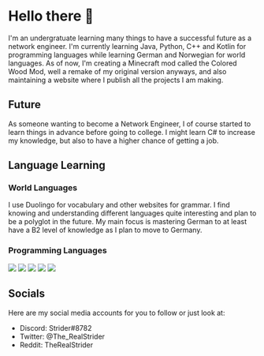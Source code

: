 # Hello there 👋

I'm an undergratuate learning many things to have a successful future as a network engineer.
I'm currently learning Java, Python, C++ and Kotlin for programming languages while learning German and Norwegian for world languages.
As of now, I'm creating a Minecraft mod called the Colored Wood Mod, well a remake of my original version anyways, and also maintaining a website where I publish all the projects I am making.

## Future
As someone wanting to become a Network Engineer, I of course started to learn things in advance before going to college.
I might learn C# to increase my knowledge, but also to have a higher chance of getting a job.

## Language Learning
### World Languages
I use Duolingo for vocabulary and other websites for grammar.
I find knowing and understanding different languages quite interesting and plan to be a polyglot in the future. My main focus is mastering German to at least have a B2 level of knowledge as I plan to move to Germany.

### Programming Languages
<img src="https://img.shields.io/badge/CSS3-1572B6?style=for-the-badge&logo=css3&logoColor=white" /> <img src="https://img.shields.io/badge/HTML5-E34F26?style=for-the-badge&logo=html5&logoColor=white" /> <img src="https://img.shields.io/badge/Kotlin-0095D5?&style=for-the-badge&logo=kotlin&logoColor=white" /> <img src="https://img.shields.io/badge/Python-FFD43B?style=for-the-badge&logo=python&logoColor=blue" /> <img src="https://img.shields.io/badge/JAVA-E34F26?style=for-the-badge" />

## Socials
Here are my social media accounts for you to follow or just look at:
- Discord: Strider#8782
- Twitter: @The_RealStrider
- Reddit: TheRealStrider
